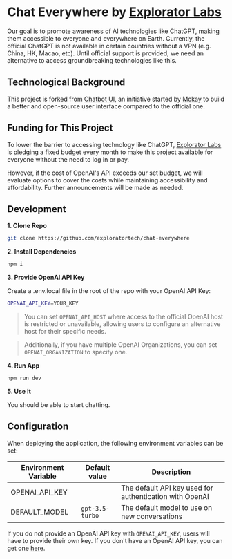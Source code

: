 # Chat Everywhere by [Explorator Labs](https://exploratorlabs.com)

Our goal is to promote awareness of AI technologies like ChatGPT, making them accessible to everyone and everywhere on Earth. Currently, the official ChatGPT is not available in certain countries without a VPN (e.g. China, HK, Macao, etc). Until official support is provided, we need an alternative to access groundbreaking technologies like this.

## Technological Background
This project is forked from [Chatbot UI](https://github.com/mckaywrigley/chatbot-ui), an initiative started by [Mckay](https://twitter.com/mckaywrigley) to build a better and open-source user interface compared to the official one.

## Funding for This Project
To lower the barrier to accessing technology like ChatGPT, [Explorator Labs](https://exploratorlabs.com) is pledging a fixed budget every month to make this project available for everyone without the need to log in or pay.

However, if the cost of OpenAI's API exceeds our set budget, we will evaluate options to cover the costs while maintaining accessibility and affordability. Further announcements will be made as needed.

## Development

**1. Clone Repo**

```bash
git clone https://github.com/exploratortech/chat-everywhere
```

**2. Install Dependencies**

```bash
npm i
```

**3. Provide OpenAI API Key**

Create a .env.local file in the root of the repo with your OpenAI API Key:

```bash
OPENAI_API_KEY=YOUR_KEY
```

> You can set `OPENAI_API_HOST` where access to the official OpenAI host is restricted or unavailable, allowing users to configure an alternative host for their specific needs.

> Additionally, if you have multiple OpenAI Organizations, you can set `OPENAI_ORGANIZATION` to specify one.

**4. Run App**

```bash
npm run dev
```

**5. Use It**

You should be able to start chatting.

## Configuration

When deploying the application, the following environment variables can be set:

| Environment Variable | Default value   | Description                                             |
| -------------------- | --------------- | ------------------------------------------------------- |
| OPENAI_API_KEY       |                 | The default API key used for authentication with OpenAI |
| DEFAULT_MODEL        | `gpt-3.5-turbo` | The default model to use on new conversations           |

If you do not provide an OpenAI API key with `OPENAI_API_KEY`, users will have to provide their own key.
If you don't have an OpenAI API key, you can get one [here](https://platform.openai.com/account/api-keys).
